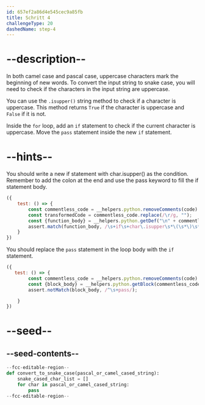 ```yaml
---
id: 657ef2a86d4e545cec9a85fb
title: Schritt 4
challengeType: 20
dashedName: step-4
---
```


# --description--

In both camel case and pascal case, uppercase characters mark the beginning of new words. To convert the input string to snake case, you will need to check if the characters in the input string are uppercase.

You can use the `.isupper()` string method to check if a character is uppercase. This method returns `True` if the character is uppercase and `False` if it is not.

Inside the `for` loop, add an `if` statement to check if the current character is uppercase. Move the `pass` statement inside the new `if` statement.

# --hints--

You should write a new if statement with char.isupper() as the condition. Remember to add the colon at the end and use the pass keyword to fill the if statement body.

```js
({
    test: () => {        
        const commentless_code = __helpers.python.removeComments(code)
        const transformedCode = commentless_code.replace(/\r/g, "");
        const {function_body} = __helpers.python.getDef("\n" + commentless_code, "convert_to_snake_case");
        assert.match(function_body, /\s+if\s+char\.isupper\s*\(\s*\)\s*:\s+pass/);
    }
})
```

You should replace the `pass` statement in the loop body with the `if` statement.

```js
({
   test: () => {
        const commentless_code = __helpers.python.removeComments(code)
        const {block_body} = __helpers.python.getBlock(commentless_code, /for\s+char\s+in\s+pascal_or_camel_cased_string\s*/);
        assert.notMatch(block_body, /^\s+pass/);

    }
})
```

# --seed--

## --seed-contents--

```py
--fcc-editable-region--
def convert_to_snake_case(pascal_or_camel_cased_string):
    snake_cased_char_list = []
    for char in pascal_or_camel_cased_string:
        pass
--fcc-editable-region--        
```
